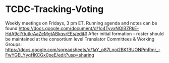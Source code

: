 # TCDC-Tracking-Voting
Weekly meetings on Fridays, 3 pm ET.
Running agenda and notes can be found https://docs.google.com/document/d/1o4TyvxNQIBZRkE-HdA9clYtutkrAaZeMgtABkqvrEEs/edit#
After initial formation - roster should be maintained at the consortium level Translator Committees & Working Groups: https://docs.google.com/spreadsheets/d/1aY_p87Lnoi2BK1BUONPmRmr_-FwYGELYyqHKCGx0peE/edit?usp=sharing
